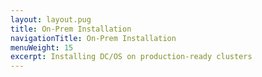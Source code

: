```yaml
---
layout: layout.pug
title: On-Prem Installation
navigationTitle: On-Prem Installation
menuWeight: 15
excerpt: Installing DC/OS on production-ready clusters
---
```

